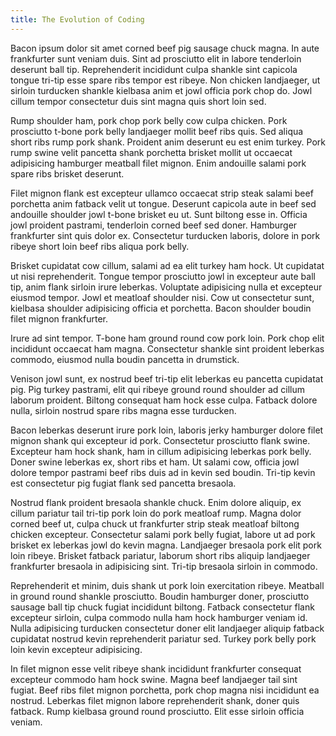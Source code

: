 ```yaml
---
title: The Evolution of Coding
---
```


Bacon ipsum dolor sit amet corned beef pig sausage chuck magna. In aute frankfurter sunt veniam duis. Sint ad prosciutto elit in labore tenderloin deserunt ball tip. Reprehenderit incididunt culpa shankle sint capicola tongue tri-tip esse spare ribs tempor est ribeye. Non chicken landjaeger, ut sirloin turducken shankle kielbasa anim et jowl officia pork chop do. Jowl cillum tempor consectetur duis sint magna quis short loin sed.


Rump shoulder ham, pork chop pork belly cow culpa chicken. Pork prosciutto t-bone pork belly landjaeger mollit beef ribs quis. Sed aliqua short ribs rump pork shank. Proident anim deserunt eu est enim turkey. Pork rump swine velit pancetta shank porchetta brisket mollit ut occaecat adipisicing hamburger meatball filet mignon. Enim andouille salami pork spare ribs brisket deserunt.

Filet mignon flank est excepteur ullamco occaecat strip steak salami beef porchetta anim fatback velit ut tongue. Deserunt capicola aute in beef sed andouille shoulder jowl t-bone brisket eu ut. Sunt biltong esse in. Officia jowl proident pastrami, tenderloin corned beef sed doner. Hamburger frankfurter sint quis dolor ex. Consectetur turducken laboris, dolore in pork ribeye short loin beef ribs aliqua pork belly.

Brisket cupidatat cow cillum, salami ad ea elit turkey ham hock. Ut cupidatat ut nisi reprehenderit. Tongue tempor prosciutto jowl in excepteur aute ball tip, anim flank sirloin irure leberkas. Voluptate adipisicing nulla et excepteur eiusmod tempor. Jowl et meatloaf shoulder nisi. Cow ut consectetur sunt, kielbasa shoulder adipisicing officia et porchetta. Bacon shoulder boudin filet mignon frankfurter.

Irure ad sint tempor. T-bone ham ground round cow pork loin. Pork chop elit incididunt occaecat ham magna. Consectetur shankle sint proident leberkas commodo, eiusmod nulla boudin pancetta in drumstick.

Venison jowl sunt, ex nostrud beef tri-tip elit leberkas eu pancetta cupidatat pig. Pig turkey pastrami, elit qui ribeye ground round shoulder ad cillum laborum proident. Biltong consequat ham hock esse culpa. Fatback dolore nulla, sirloin nostrud spare ribs magna esse turducken.

Bacon leberkas deserunt irure pork loin, laboris jerky hamburger dolore filet mignon shank qui excepteur id pork. Consectetur prosciutto flank swine. Excepteur ham hock shank, ham in cillum adipisicing leberkas pork belly. Doner swine leberkas ex, short ribs et ham. Ut salami cow, officia jowl dolore tempor pastrami beef ribs duis ad in kevin sed boudin. Tri-tip kevin est consectetur pig fugiat flank sed pancetta bresaola.

Nostrud flank proident bresaola shankle chuck. Enim dolore aliquip, ex cillum pariatur tail tri-tip pork loin do pork meatloaf rump. Magna dolor corned beef ut, culpa chuck ut frankfurter strip steak meatloaf biltong chicken excepteur. Consectetur salami pork belly fugiat, labore ut ad pork brisket ex leberkas jowl do kevin magna. Landjaeger bresaola pork elit pork loin ribeye. Brisket fatback pariatur, laborum short ribs aliquip landjaeger frankfurter bresaola in adipisicing sint. Tri-tip bresaola sirloin in commodo.

Reprehenderit et minim, duis shank ut pork loin exercitation ribeye. Meatball in ground round shankle prosciutto. Boudin hamburger doner, prosciutto sausage ball tip chuck fugiat incididunt biltong. Fatback consectetur flank excepteur sirloin, culpa commodo nulla ham hock hamburger veniam id. Nulla adipisicing turducken consectetur doner elit landjaeger aliquip fatback cupidatat nostrud kevin reprehenderit pariatur sed. Turkey pork belly pork loin kevin excepteur adipisicing.

In filet mignon esse velit ribeye shank incididunt frankfurter consequat excepteur commodo ham hock swine. Magna beef landjaeger tail sint fugiat. Beef ribs filet mignon porchetta, pork chop magna nisi incididunt ea nostrud. Leberkas filet mignon labore reprehenderit shank, doner quis fatback. Rump kielbasa ground round prosciutto. Elit esse sirloin officia veniam.
